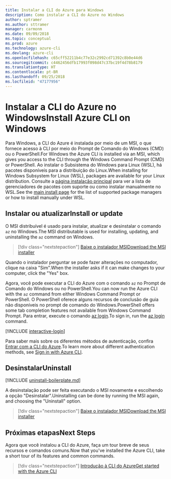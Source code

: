 ```yaml
---
title: Instalar a CLI do Azure para Windows
description: Como instalar a CLI do Azure no Windows
author: sptramer
ms.author: sttramer
manager: carmonm
ms.date: 09/09/2018
ms.topic: conceptual
ms.prod: azure
ms.technology: azure-cli
ms.devlang: azure-cli
ms.openlocfilehash: c65cff52211b4c77e32c2992cd71392c8b0e44d6
ms.sourcegitcommit: c4462456dfb17993f098d47c37bc19f4d78b8179
ms.translationtype: HT
ms.contentlocale: pt-BR
ms.lasthandoff: 09/25/2018
ms.locfileid: "47177956"
---
```

# <a name="install-azure-cli-on-windows"></a><span data-ttu-id="ee92f-103">Instalar a CLI do Azure no Windows</span><span class="sxs-lookup"><span data-stu-id="ee92f-103">Install Azure CLI on Windows</span></span>

<span data-ttu-id="ee92f-104">Para Windows, a CLI do Azure é instalada por meio de um MSI, o que fornece acesso à CLI por meio do Prompt de Comando do Windows (CMD) ou o PowerShell.</span><span class="sxs-lookup"><span data-stu-id="ee92f-104">For Windows the Azure CLI is installed via an MSI, which gives you access to the CLI through the Windows Command Prompt (CMD) or PowerShell.</span></span>
<span data-ttu-id="ee92f-105">Ao instalar o Subsistema do Windows para Linux (WSL), há pacotes disponíveis para a distribuição do Linux.</span><span class="sxs-lookup"><span data-stu-id="ee92f-105">When installing for Windows Subsystem for Linux (WSL), packages are available for your Linux distribution.</span></span> <span data-ttu-id="ee92f-106">Consulte a [página instalação principal](install-azure-cli.md) para ver a lista de gerenciadores de pacotes com suporte ou como instalar manualmente no WSL.</span><span class="sxs-lookup"><span data-stu-id="ee92f-106">See the [main install page](install-azure-cli.md) for the list of supported package managers or how to install manually under WSL.</span></span>

## <a name="install-or-update"></a><span data-ttu-id="ee92f-107">Instalar ou atualizar</span><span class="sxs-lookup"><span data-stu-id="ee92f-107">Install or update</span></span>

<span data-ttu-id="ee92f-108">O MSI distribuível é usado para instalar, atualizar e desinstalar o comando `az` no Windows.</span><span class="sxs-lookup"><span data-stu-id="ee92f-108">The MSI distributable is used for installing, updating, and uninstalling the `az` command on Windows.</span></span>

> [!div class="nextstepaction"]
> [<span data-ttu-id="ee92f-109">Baixe o instalador MSI</span><span class="sxs-lookup"><span data-stu-id="ee92f-109">Download the MSI installer</span></span>](https://aka.ms/installazurecliwindows)

<span data-ttu-id="ee92f-110">Quando o instalador perguntar se pode fazer alterações no computador, clique na caixa "Sim".</span><span class="sxs-lookup"><span data-stu-id="ee92f-110">When the installer asks if it can make changes to your computer, click the "Yes" box.</span></span>

<span data-ttu-id="ee92f-111">Agora, você pode executar a CLI do Azure com o comando `az` no Prompt de Comando do Windows ou no PowerShell.</span><span class="sxs-lookup"><span data-stu-id="ee92f-111">You can now run the Azure CLI with the `az` command from either Windows Command Prompt or PowerShell.</span></span> <span data-ttu-id="ee92f-112">O PowerShell oferece alguns recursos de conclusão de guia não disponíveis no prompt de comando do Windows.</span><span class="sxs-lookup"><span data-stu-id="ee92f-112">PowerShell offers some tab completion features not available from Windows Command Prompt.</span></span> <span data-ttu-id="ee92f-113">Para entrar, execute o comando [az login](/cli/azure/reference-index#az-login).</span><span class="sxs-lookup"><span data-stu-id="ee92f-113">To sign in, run the [az login](/cli/azure/reference-index#az-login) command.</span></span>

[!INCLUDE [interactive-login](includes/interactive-login.md)]

<span data-ttu-id="ee92f-114">Para saber mais sobre os diferentes métodos de autenticação, confira [Entrar com a CLI do Azure](authenticate-azure-cli.md).</span><span class="sxs-lookup"><span data-stu-id="ee92f-114">To learn more about different authentication methods, see [Sign in with Azure CLI](authenticate-azure-cli.md).</span></span>

## <a name="uninstall"></a><span data-ttu-id="ee92f-115">Desinstalar</span><span class="sxs-lookup"><span data-stu-id="ee92f-115">Uninstall</span></span>

[!INCLUDE [uninstall-boilerplate.md](includes/uninstall-boilerplate.md)]

<span data-ttu-id="ee92f-116">A desinstalação pode ser feita executando o MSI novamente e escolhendo a opção "Desinstalar".</span><span class="sxs-lookup"><span data-stu-id="ee92f-116">Uninstalling can be done by running the MSI again, and choosing the "Uninstall" option.</span></span>

> [!div class="nextstepaction"]
> [<span data-ttu-id="ee92f-117">Baixe o instalador MSI</span><span class="sxs-lookup"><span data-stu-id="ee92f-117">Download the MSI installer</span></span>](https://aka.ms/installazurecliwindows)

## <a name="next-steps"></a><span data-ttu-id="ee92f-118">Próximas etapas</span><span class="sxs-lookup"><span data-stu-id="ee92f-118">Next Steps</span></span>

<span data-ttu-id="ee92f-119">Agora que você instalou a CLI do Azure, faça um tour breve de seus recursos e comandos comuns.</span><span class="sxs-lookup"><span data-stu-id="ee92f-119">Now that you've installed the Azure CLI, take a short tour of its features and common commands.</span></span>

> [!div class="nextstepaction"]
> [<span data-ttu-id="ee92f-120">Introdução à CLI do Azure</span><span class="sxs-lookup"><span data-stu-id="ee92f-120">Get started with the Azure CLI</span></span>](get-started-with-azure-cli.md)
